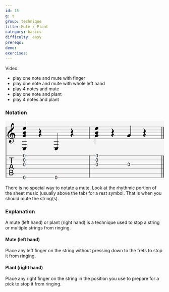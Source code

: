 ```yaml
---
id: 15
g: t
group: technique
title: Mute / Plant
category: basics
difficulty: easy
prereqs: 
demo: 
exercises:
---
```


Video:
- play one note and mute with finger
- play one note and mute with whole left hand
- play 4 notes and mute
- play one note and plant
- play 4 notes and plant

### Notation

<div class="tabImg">
  <img src="mute-plant.jpg" />
</div>

There is no special way to notate a mute. Look at the rhythmic portion of the sheet music (usually above the tab) for a <span class="tt" data-class="ttBigFont" data-tip="𝄻 𝄼 𝄽 𝄿 𝄾">rest symbol</span>. That is when you should mute the string(s). 

### Explanation

A mute (left hand) or plant (right hand) is a technique used to stop a string or multiple strings from ringing. 

#### Mute (left hand)

Place any left finger on the string without pressing down to the frets to stop it from ringing. 

#### Plant (right hand)

Place any right finger on the string in the position you use to prepare for a pick to stop it from ringing. 

